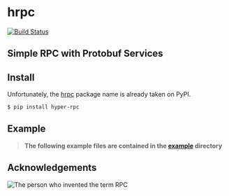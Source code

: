 # hrpc

[![Build Status](https://drone.autonomic.zone/api/badges/hyperpy/hrpc/status.svg)](https://drone.autonomic.zone/hyperpy/hrpc)

## Simple RPC with Protobuf Services

## Install

Unfortunately, the [hrpc](https://pypi.org/project/hrpc/) package name is already taken on PyPI.

```sh
$ pip install hyper-rpc
```

## Example

> **The following example files are contained in the [example](https://github.com/hyperpy/hrpc/tree/master/example) directory**

## Acknowledgements

![The person who invented the term RPC](https://upload.wikimedia.org/wikipedia/en/9/90/BruceJayNelson.JPG)
